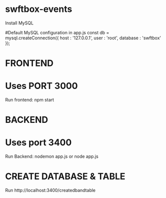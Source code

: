 # swftbox-events

Install MySQL

#Default MySQL configuration in app.js
const db = mysql.createConnection({
    host     : '127.0.0.1',
    user     : 'root',
    database : 'swftbox'
});


# FRONTEND
# Uses PORT 3000

Run frontend: npm start               

# BACKEND
# Uses port 3400

Run Backend: nodemon app.js or node app.js 

# CREATE DATABASE & TABLE
Run http://localhost:3400/createdbandtable

